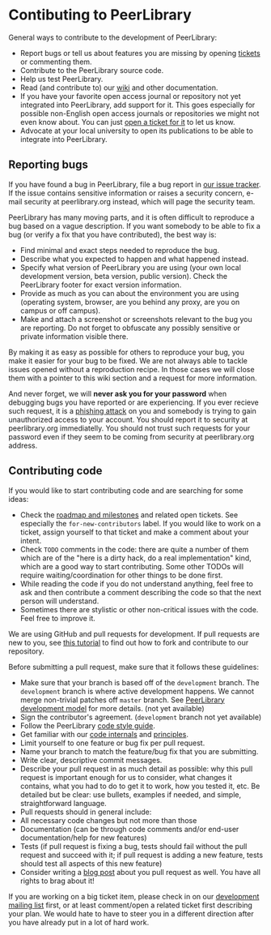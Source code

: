 Contibuting to PeerLibrary
==========================

General ways to contribute to the development of PeerLibrary:
* Report bugs or tell us about features you are missing by opening [tickets](https://github.com/peerlibrary/peerlibrary/issues/new) or commenting them.
* Contribute to the PeerLibrary source code.
* Help us test PeerLibrary.
* Read (and contribute to) our [wiki](https://github.com/peerlibrary/peerlibrary/wiki) and other documentation.
* If you have your favorite open access journal or repository not yet integrated into PeerLibrary, add support for it. This goes especially for possible non-English open access journals or repositories we might not even know about. You can just [open a ticket for it](https://github.com/peerlibrary/peerlibrary/issues/new) to let us know.
* Advocate at your local university to open its publications to be able to integrate into PeerLibrary.

Reporting bugs
--------------

If you have found a bug in PeerLibrary, file a bug report in [our issue tracker](https://github.com/peerlibrary/peerlibrary/issues/new). If the issue contains sensitive information or raises a security concern, e-mail security at peerlibrary.org instead, which will page the security team.

PeerLibrary has many moving parts, and it is often difficult to reproduce a bug based on a vague description. If you want somebody to be able to fix a bug (or verify a fix that you have contributed), the best way is:
* Find minimal and exact steps needed to reproduce the bug.
* Describe what you expected to happen and what happened instead.
* Specify what version of PeerLibrary you are using (your own local development version, beta version, public version). Check the PeerLibrary footer for exact version information.
* Provide as much as you can about the environment you are using (operating system, browser, are you behind any proxy, are you on campus or off campus).
* Make and attach a screenshot or screenshots relevant to the bug you are reporting. Do not forget to obfuscate any possibly sensitive or private information visible there.

By making it as easy as possible for others to reproduce your bug, you make it easier for your bug to be fixed. We are not always able to tackle issues opened without a reproduction recipe. In those cases we will close them with a pointer to this wiki section and a request for more information.

And never forget, we will **never ask you for your password** when debugging bugs you have reported or are experiencing. If you ever recieve such request, it is a [phishing attack](https://en.wikipedia.org/wiki/Phishing) on you and somebody is trying to gain unauthorized access to your account. You should report it to security at peerlibrary.org immediatelly. You should not trust such requests for your password even if they seem to be coming from security at peerlibrary.org address.

Contributing code
-----------------

If you would like to start contributing code and are searching for some ideas:
* Check the [roadmap and milestones](https://github.com/peerlibrary/peerlibrary/issues/milestones) and related open tickets. See especially the `for-new-contributors` label. If you would like to work on a ticket, assign yourself to that ticket and make a comment about your intent.
* Check `TODO` comments in the code: there are quite a number of them which are of the "here is a dirty hack, do a real implementation" kind, which are a good way to start contributing. Some other TODOs will require waiting/coordination for other things to be done first.
* While reading the code if you do not understand anything, feel free to ask and then contribute a comment describing the code so that the next person will understand.
* Sometimes there are stylistic or other non-critical issues with the code. Feel free to improve it.

We are using GitHub and pull requests for development. If pull requests are new to you, see [this tutorial](https://help.github.com/articles/fork-a-repo) to find out how to fork and contribute to our repository.

Before submitting a pull request, make sure that it follows these guidelines:
* Make sure that your branch is based off of the `development` branch. The `development` branch is where active development happens. We cannot merge non-trivial patches off `master` branch. See [PeerLibrary development model](https://github.com/peerlibrary/peerlibrary/wiki/Development-Model) for more details. (not yet available)
* Sign the contributor's agreement. (`development` branch not yet available)
* Follow the PeerLibrary [code style guide](https://github.com/peerlibrary/peerlibrary/wiki/Code-Style).
* Get familiar with our [code internals](https://github.com/peerlibrary/peerlibrary/wiki/Code-Internals) and [principles](https://github.com/peerlibrary/peerlibrary/wiki/Principles).
* Limit yourself to one feature or bug fix per pull request.
* Name your branch to match the feature/bug fix that you are submitting.
* Write clear, descriptive commit messages.
* Describe your pull request in as much detail as possible: why this pull request is important enough for us to consider, what changes it contains, what you had to do to get it to work, how you tested it, etc. Be detailed but be clear: use bullets, examples if needed, and simple, straightforward language.
* Pull requests should in general include:
 * All necessary code changes but not more than those
 * Documentation (can be through code comments and/or end-user documentation/help for new features)
 * Tests (if pull request is fixing a bug, tests should fail without the pull request and succeed with it; if pull request is adding a new feature, tests should test all aspects of this new feature)
* Consider writing a [blog post](http://blog.peerlibrary.org/) about you pull request as well. You have all rights to brag about it!

If you are working on a big ticket item, please check in on our [development mailing list](http://lists.peerlibrary.org/lists/info/dev) first, or at least comment/open a related ticket first describing your plan. We would hate to have to steer you in a different direction after you have already put in a lot of hard work.

